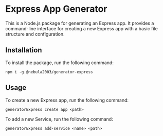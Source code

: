 # Express App Generator

This is a Node.js package for generating an Express app. It provides a command-line interface for creating a new Express app with a basic file structure and configuration.

## Installation

To install the package, run the following command:

```
npm i -g @nebula2003/generator-express
```

## Usage

To create a new Express app, run the following command:

```
generatorExpress create app <path>
```

To add a new Service, run the following command:

```
generatorExpress add-service <name> <path>
```

